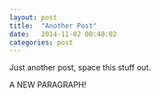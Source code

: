 ```yaml
---
layout: post
title:  "Another Post"
date:   2014-11-02 00:40:02
categories: post
---
```

Just another post, space this stuff out.

A NEW PARAGRAPH!



